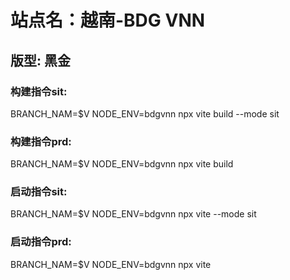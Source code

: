 # 站点名：越南-BDG VNN

## 版型: 黑金

### 构建指令sit:
BRANCH_NAM=$V NODE_ENV=bdgvnn npx vite build --mode sit

### 构建指令prd:
BRANCH_NAM=$V NODE_ENV=bdgvnn npx vite build

### 启动指令sit:
BRANCH_NAM=$V NODE_ENV=bdgvnn npx vite --mode sit

### 启动指令prd:
BRANCH_NAM=$V NODE_ENV=bdgvnn npx vite

